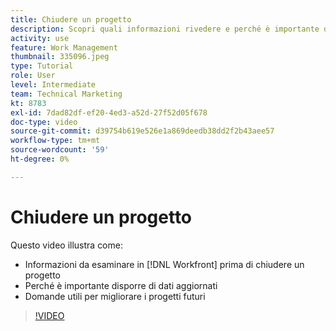 ```yaml
---
title: Chiudere un progetto
description: Scopri quali informazioni rivedere e perché è importante disporre di dati aggiornati in un progetto prima di chiuderlo in [!DNL  Workfront].
activity: use
feature: Work Management
thumbnail: 335096.jpeg
type: Tutorial
role: User
level: Intermediate
team: Technical Marketing
kt: 8783
exl-id: 7dad82df-ef20-4ed3-a52d-27f52d05f678
doc-type: video
source-git-commit: d39754b619e526e1a869deedb38dd2f2b43aee57
workflow-type: tm+mt
source-wordcount: '59'
ht-degree: 0%

---
```


# Chiudere un progetto

Questo video illustra come:

* Informazioni da esaminare in [!DNL Workfront] prima di chiudere un progetto
* Perché è importante disporre di dati aggiornati
* Domande utili per migliorare i progetti futuri

>[!VIDEO](https://video.tv.adobe.com/v/335096/?quality=12)

<!---
learn more urls:
Update task status
Issue statuses
--->

